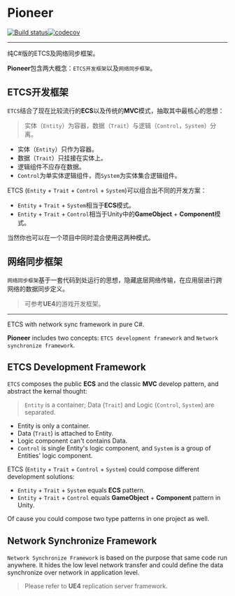 # Pioneer

[![Build status](https://ci.appveyor.com/api/projects/status/s49oscdiivqkl5x7?svg=true)](https://ci.appveyor.com/project/muguangyi/pioneer)[![codecov](https://codecov.io/gh/muguangyi/pioneer/branch/master/graph/badge.svg)](https://codecov.io/gh/muguangyi/pioneer)

***

纯C#版的ETCS及网络同步框架。

**Pioneer**包含两大概念：`ETCS开发框架`以及`网络同步框架`。

## ETCS开发框架

`ETCS`结合了现在比较流行的**ECS**以及传统的**MVC**模式，抽取其中最核心的思想：

> 实体（`Entity`）为容器，数据（`Trait`）与逻辑（`Control`，`System`）分离。

* 实体（`Entity`）只作为容器。
* 数据（`Trait`）只挂接在实体上。
* 逻辑组件不应存在数据。
* `Control`为单实体逻辑组件，而`System`为实体集合逻辑组件。

ETCS (`Entity` + `Trait` + `Control` + `System`)可以组合出不同的开发方案：

* `Entity` + `Trait` + `System`相当于**ECS**模式。
* `Entity` + `Trait` + `Control`相当于Unity中的**GameObject** + **Component**模式。

当然你也可以在一个项目中同时混合使用这两种模式。

## 网络同步框架

`网络同步框架`基于一套代码到处运行的思想，隐藏底层网络传输，在应用层进行跨网络的数据同步定义。

> 可参考**UE4**的游戏开发框架。

***

ETCS with network sync framework in pure C#.

**Pioneer** includes two concepts: `ETCS development framework` and `Network synchronize framework`.

## ETCS Development Framework

`ETCS` composes the public **ECS** and the classic **MVC** develop pattern, and abstract the kernal thought:

> `Entity` is a container; Data (`Trait`) and Logic (`Control`, `System`) are separated.

* Entity is only a container.
* Data (`Trait`) is attached to Entity.
* Logic component can't contains Data.
* `Control` is single Entity's logic component, and `System` is a group of Entities' logic component.

ETCS (`Entity` + `Trait` + `Control` + `System`) could compose different development solutions:

* `Entity` + `Trait` + `System` equals **ECS** pattern.
* `Entity` + `Trait` + `Control` equals **GameObject** + **Component** pattern in Unity.

Of cause you could compose two type patterns in one project as well.

## Network Synchronize Framework

`Network Synchronize Framework` is based on the purpose that same code run anywhere. It hides the low level network transfer and could define the data synchronize over network in application level.

> Please refer to **UE4** replication server framework.
